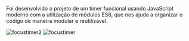 Foi desenvolvido o projeto de um timer funcional usando JavaScript moderno com a utilização de módulos ES6, que nos ajuda a organizar o código de maneira modular e reutilizável.

![focustimer2](https://github.com/MatheusToledo246/FocusTimer/assets/125576377/d08cfeb5-cdee-47f1-bab5-1b9eb1e4223f)
![focustimer](https://github.com/MatheusToledo246/FocusTimer/assets/125576377/5f3e1e33-212f-4061-a2f1-147d25b872d9)
